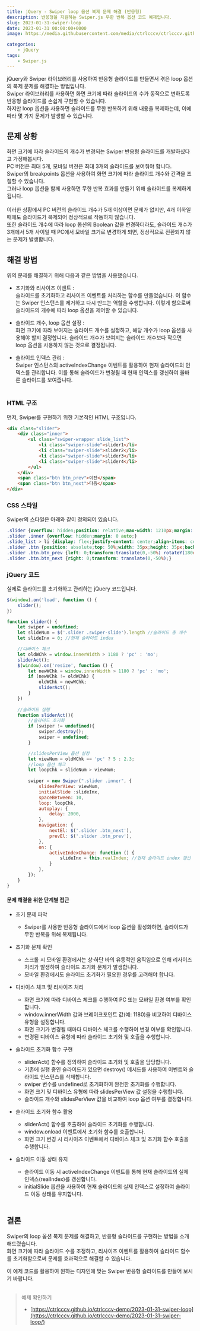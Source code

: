 ```yaml
---
title: jQuery - Swiper loop 옵션 복제 문제 해결 (반응형)
description: 반응형을 지원하는 Swiper.js 무한 반복 옵션 코드 예제입니다.
slug: 2023-01-31-swiper-loop
date: 2023-01-31 00:00:00+0000
image: https://media.githubusercontent.com/media/ctrlcccv/ctrlcccv.github.io/master/assets/img/post/swiper-loop.webp

categories:
    - jQuery
tags:
    - Swiper.js
---
```


jQuery와 Swiper 라이브러리를 사용하여 반응형 슬라이드를 만들면서 겪은 loop 옵션의 복제 문제를 해결하는 방법입니다.  
Swiper 라이브러리를 사용하면 화면 크기에 따라 슬라이드의 수가 동적으로 변하도록 반응형 슬라이드를 손쉽게 구현할 수 있습니다.   
하지만 loop 옵션을 사용하면 슬라이드를 무한 반복하기 위해 내용을 복제하는데, 이에 따라 몇 가지 문제가 발생할 수 있습니다.  

## 문제 상황
화면 크기에 따라 슬라이드의 개수가 변경되는 Swiper 반응형 슬라이드를 개발하셨다고 가정해봅시다.   
PC 버전은 최대 5개, 모바일 버전은 최대 3개의 슬라이드를 보여줘야 합니다.  
Swiper의 breakpoints 옵션을 사용하여 화면 크기에 따라 슬라이드 개수와 간격을 조절할 수 있습니다.   
그러나 loop 옵션을 함께 사용하면 무한 반복 효과를 만들기 위해 슬라이드를 복제하게 됩니다.  
<br>
이러한 상황에서 PC 버전의 슬라이드 개수가 5개 이상이면 문제가 없지만, 4개 이하일 때에도 슬라이드가 복제되어 정상적으로 작동하지 않습니다.  
또한 슬라이드 개수에 따라 loop 옵션의 Boolean 값을 변경하더라도, 슬라이드 개수가 3개에서 5개 사이일 때 PC에서 모바일 크기로 변경하게 되면, 정상적으로 전환되지 않는 문제가 발생합니다.  

## 해결 방법
위의 문제를 해결하기 위해 다음과 같은 방법을 사용했습니다.

- 초기화와 리사이즈 이벤트 :  
슬라이드를 초기화하고 리사이즈 이벤트를 처리하는 함수를 만들었습니다. 이 함수는 Swiper 인스턴스를 제거하고 다시 만드는 역할을 수행합니다. 이렇게 함으로써 슬라이드의 개수에 따라 loop 옵션을 제어할 수 있습니다.

- 슬라이드 개수, loop 옵션 설정 :  
화면 크기에 따라 보여지는 슬라이드 개수를 설정하고, 해당 개수가 loop 옵션을 사용해야 할지 결정합니다. 슬라이드 개수가 보여지는 슬라이드 개수보다 작으면 loop 옵션을 사용하지 않는 것으로 결정됩니다.

- 슬라이드 인덱스 관리 :  
Swiper 인스턴스의 activeIndexChange 이벤트를 활용하여 현재 슬라이드의 인덱스를 관리합니다. 이를 통해 슬라이드가 변경될 때 현재 인덱스를 갱신하여 올바른 슬라이드를 보여줍니다.
<br><br>

<script async src="https://pagead2.googlesyndication.com/pagead/js/adsbygoogle.js?client=ca-pub-8535540836842352" crossorigin="anonymous"></script>
<ins class="adsbygoogle"
     style="display:block; text-align:center;"
     data-ad-layout="in-article"
     data-ad-format="fluid"
     data-ad-client="ca-pub-8535540836842352"
     data-ad-slot="2974559225"></ins>
<script>
     (adsbygoogle = window.adsbygoogle || []).push({});
</script>


### HTML 구조

먼저, Swiper를 구현하기 위한 기본적인 HTML 구조입니다.

```html
<div class="slider">
    <div class="inner">
        <ul class="swiper-wrapper slide_list">
            <li class="swiper-slide">slider1</li>
            <li class="swiper-slide">slider2</li>
            <li class="swiper-slide">slider3</li>
            <li class="swiper-slide">slider4</li>
        </ul>
    </div>
    <span class="btn btn_prev">이전</span>
    <span class="btn btn_next">다음</span>
</div>
```

### CSS 스타일

Swiper의 스타일은 아래와 같이 정의되어 있습니다.

```css
.slider {overflow: hidden;position: relative;max-width: 1210px;margin: 50px auto;padding: 0 60px;}
.slider .inner {overflow: hidden;margin: 0 auto;}
.slide_list > li {display: flex;justify-content: center;align-items: center; height: 150px;background: #8ab4f8;font-size: 20px;color: #000;text-align: center;}
.slider .btn {position: absolute;top: 50%;width: 35px;height: 35px;background:url('images/arrow.png') center center no-repeat;background-size: cover;text-indent: -999em;cursor: pointer;}
.slider .btn.btn_prev {left: 0;transform:translate(0,-50%) rotateY(180deg);}
.slider .btn.btn_next {right: 0;transform: translate(0,-50%);}
```

### jQuery 코드

실제로 슬라이드를 초기화하고 관리하는 jQuery 코드입니다.

```js
$(window).on('load', function () {
    slider();  
})

function slider() {
    let swiper = undefined;
    let slideNum = $('.slider .swiper-slide').length //슬라이드 총 개수
    let slideInx = 0; //현재 슬라이드 index

    //디바이스 체크
    let oldWChk = window.innerWidth > 1180 ? 'pc' : 'mo';
    sliderAct();
    $(window).on('resize', function () {
        let newWChk = window.innerWidth > 1180 ? 'pc' : 'mo';
        if (newWChk != oldWChk) {
            oldWChk = newWChk;
            sliderAct();
        }
    })
    
    //슬라이드 실행
    function sliderAct(){
        //슬라이드 초기화 
        if (swiper != undefined){ 
            swiper.destroy();
            swiper = undefined;
        }

        //slidesPerView 옵션 설정
        let viewNum = oldWChk == 'pc' ? 5 : 2.3;
        //loop 옵션 체크
        let loopChk = slideNum > viewNum;
        
        swiper = new Swiper(".slider .inner", {
            slidesPerView: viewNum,
            initialSlide :slideInx,
            spaceBetween: 10,
            loop: loopChk,
            autoplay: {
                delay: 2000,
            },
            navigation: {
                nextEl: $('.slider .btn_next'),
                prevEl: $('.slider .btn_prev'),
            },
            on: {
                activeIndexChange: function () {
                    slideInx = this.realIndex; //현재 슬라이드 index 갱신
                }
            },
        });
    }
}

```
#### 문제 해결을 위한 단계별 접근

* 초기 문제 파악  
  * Swiper를 사용한 반응형 슬라이드에서 loop 옵션을 활성화하면, 슬라이드가 무한 반복을 위해 복제됩니다.  

* 초기화 문제 확인  
  * 스크롤 시 모바일 환경에서는 상·하단 바의 유동적인 움직임으로 인해 리사이즈 처리가 발생하여 슬라이드 초기화 문제가 발생합니다.
  * 모바일 환경에서도 슬라이드 초기화가 필요한 경우를 고려해야 합니다.  

* 디바이스 체크 및 리사이즈 처리
  * 화면 크기에 따라 디바이스 체크를 수행하여 PC 또는 모바일 환경 여부를 확인합니다.
  * window.innerWidth 값과 브레이크포인트 값(예: 1180)을 비교하여 디바이스 유형을 설정합니다.
  * 화면 크기가 변경될 때마다 디바이스 체크를 수행하여 변경 여부를 확인합니다.
  * 변경된 디바이스 유형에 따라 슬라이드 초기화 및 호출을 수행합니다.  

* 슬라이드 초기화 함수 구현
  * sliderAct() 함수를 정의하여 슬라이드 초기화 및 호출을 담당합니다.
  * 기존에 실행 중인 슬라이드가 있으면 destroy() 메서드를 사용하여 이벤트와 슬라이드 인스턴스를 삭제합니다.
  * swiper 변수를 undefined로 초기화하여 완전한 초기화를 수행합니다.
  * 화면 크기 및 디바이스 유형에 따라 slidesPerView 값 설정을 수행합니다.
  * 슬라이드 개수와 slidesPerView 값을 비교하여 loop 옵션 여부를 결정합니다.  

* 슬라이드 초기화 함수 활용
  * sliderAct() 함수를 호출하여 슬라이드 초기화를 수행합니다.
  * window.onload 이벤트에서 초기화 함수를 호출합니다.
  * 화면 크기 변경 시 리사이즈 이벤트에서 디바이스 체크 및 초기화 함수 호출을 수행합니다.  

* 슬라이드 이동 상태 유지
  * 슬라이드 이동 시 activeIndexChange 이벤트를 통해 현재 슬라이드의 실제 인덱스(realIndex)를 갱신합니다.
  * initialSlide 옵션을 사용하여 현재 슬라이드의 실제 인덱스로 설정하여 슬라이드 이동 상태를 유지합니다.
<br><br>


## 결론
Swiper의 loop 옵션 복제 문제를 해결하고, 반응형 슬라이드를 구현하는 방법을 소개해드렸습니다.   
화면 크기에 따라 슬라이드 수를 조정하고, 리사이즈 이벤트를 활용하여 슬라이드 함수를 초기화함으로써 문제를 효과적으로 해결할 수 있습니다.  

이 예제 코드를 활용하여 원하는 디자인에 맞는 Swiper 반응형 슬라이드를 만들어 보시기 바랍니다.  
<br>

> 예제 확인하기 
> * [https://ctrlcccv.github.io/ctrlcccv-demo/2023-01-31-swiper-loop](https://ctrlcccv.github.io/ctrlcccv-demo/2023-01-31-swiper-loop/)  

